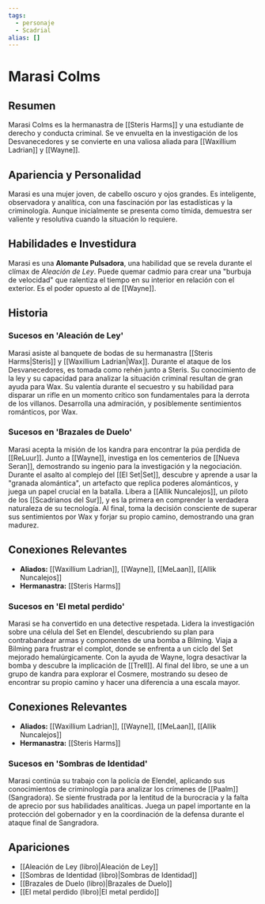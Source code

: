 ```yaml
---
tags:
  - personaje
  - Scadrial
alias: []
---
```


# Marasi Colms

## Resumen
Marasi Colms es la hermanastra de [[Steris Harms]] y una estudiante de derecho y conducta criminal. Se ve envuelta en la investigación de los Desvanecedores y se convierte en una valiosa aliada para [[Waxillium Ladrian]] y [[Wayne]].

## Apariencia y Personalidad
Marasi es una mujer joven, de cabello oscuro y ojos grandes. Es inteligente, observadora y analítica, con una fascinación por las estadísticas y la criminología. Aunque inicialmente se presenta como tímida, demuestra ser valiente y resolutiva cuando la situación lo requiere.

## Habilidades e Investidura
Marasi es una **Alomante Pulsadora**, una habilidad que se revela durante el clímax de *Aleación de Ley*. Puede quemar cadmio para crear una "burbuja de velocidad" que ralentiza el tiempo en su interior en relación con el exterior. Es el poder opuesto al de [[Wayne]].

## Historia
### Sucesos en 'Aleación de Ley'
Marasi asiste al banquete de bodas de su hermanastra [[Steris Harms|Steris]] y [[Waxillium Ladrian|Wax]]. Durante el ataque de los Desvanecedores, es tomada como rehén junto a Steris. Su conocimiento de la ley y su capacidad para analizar la situación criminal resultan de gran ayuda para Wax. Su valentía durante el secuestro y su habilidad para disparar un rifle en un momento crítico son fundamentales para la derrota de los villanos. Desarrolla una admiración, y posiblemente sentimientos románticos, por Wax.

### Sucesos en 'Brazales de Duelo'
Marasi acepta la misión de los kandra para encontrar la púa perdida de [[ReLuur]]. Junto a [[Wayne]], investiga en los cementerios de [[Nueva Seran]], demostrando su ingenio para la investigación y la negociación. Durante el asalto al complejo del [[El Set|Set]], descubre y aprende a usar la "granada alomántica", un artefacto que replica poderes alománticos, y juega un papel crucial en la batalla. Libera a [[Allik Nuncalejos]], un piloto de los [[Scadrianos del Sur]], y es la primera en comprender la verdadera naturaleza de su tecnología. Al final, toma la decisión consciente de superar sus sentimientos por Wax y forjar su propio camino, demostrando una gran madurez.

## Conexiones Relevantes
* **Aliados:** [[Waxillium Ladrian]], [[Wayne]], [[MeLaan]], [[Allik Nuncalejos]]
* **Hermanastra:** [[Steris Harms]]

### Sucesos en 'El metal perdido'
Marasi se ha convertido en una detective respetada. Lidera la investigación sobre una célula del Set en Elendel, descubriendo su plan para contrabandear armas y componentes de una bomba a Bilming. Viaja a Bilming para frustrar el complot, donde se enfrenta a un ciclo del Set mejorado hemalúrgicamente. Con la ayuda de Wayne, logra desactivar la bomba y descubre la implicación de [[Trell]]. Al final del libro, se une a un grupo de kandra para explorar el Cosmere, mostrando su deseo de encontrar su propio camino y hacer una diferencia a una escala mayor.

## Conexiones Relevantes
* **Aliados:** [[Waxillium Ladrian]], [[Wayne]], [[MeLaan]], [[Allik Nuncalejos]]
* **Hermanastra:** [[Steris Harms]]

### Sucesos en 'Sombras de Identidad'
Marasi continúa su trabajo con la policía de Elendel, aplicando sus conocimientos de criminología para analizar los crímenes de [[Paalm]] (Sangradora). Se siente frustrada por la lentitud de la burocracia y la falta de aprecio por sus habilidades analíticas. Juega un papel importante en la protección del gobernador y en la coordinación de la defensa durante el ataque final de Sangradora.

## Apariciones
* [[Aleación de Ley (libro)|Aleación de Ley]]
* [[Sombras de Identidad (libro)|Sombras de Identidad]]
* [[Brazales de Duelo (libro)|Brazales de Duelo]]
* [[El metal perdido (libro)|El metal perdido]]
